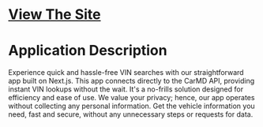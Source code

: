 # [View The Site](https://brian-ruff-vin-info.vercel.app/)

# Application Description
Experience quick and hassle-free VIN searches with our straightforward app built on Next.js. This app connects directly to the CarMD API, providing instant VIN lookups without the wait. It's a no-frills solution designed for efficiency and ease of use. We value your privacy; hence, our app operates without collecting any personal information. Get the vehicle information you need, fast and secure, without any unnecessary steps or requests for data.
